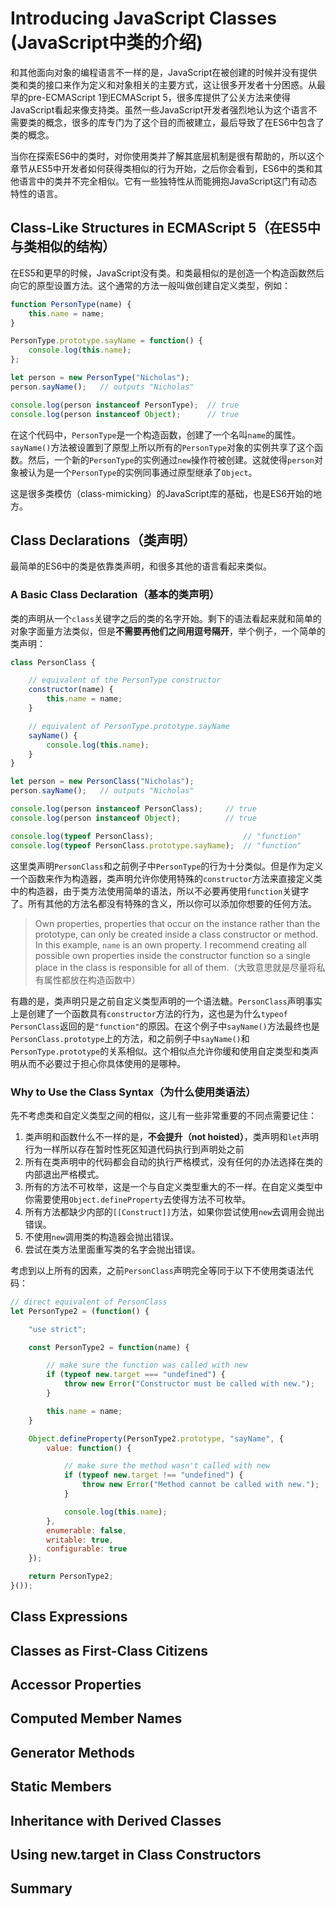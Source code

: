 # Introducing JavaScript Classes (JavaScript中类的介绍)

和其他面向对象的编程语言不一样的是，JavaScript在被创建的时候并没有提供类和类的接口来作为定义和对象相关的主要方式，这让很多开发者十分困惑。从最早的pre-ECMAScript 1到ECMAScript 5，很多库提供了公关方法来使得JavaScript看起来像支持类。虽然一些JavaScript开发者强烈地认为这个语言不需要类的概念，很多的库专门为了这个目的而被建立，最后导致了在ES6中包含了类的概念。

当你在探索ES6中的类时，对你使用类并了解其底层机制是很有帮助的，所以这个章节从ES5中开发者如何获得类相似的行为开始，之后你会看到，ES6中的类和其他语言中的类并不完全相似。它有一些独特性从而能拥抱JavaScript这门有动态特性的语言。

## Class-Like Structures in ECMAScript 5（在ES5中与类相似的结构）

在ES5和更早的时候，JavaScript没有类。和类最相似的是创造一个构造函数然后向它的原型设置方法。这个通常的方法一般叫做创建自定义类型，例如：

```js
function PersonType(name) {
    this.name = name;
}

PersonType.prototype.sayName = function() {
    console.log(this.name);
};

let person = new PersonType("Nicholas");
person.sayName();   // outputs "Nicholas"

console.log(person instanceof PersonType);  // true
console.log(person instanceof Object);      // true
```

在这个代码中，`PersonType`是一个构造函数，创建了一个名叫`name`的属性。`sayName()`方法被设置到了原型上所以所有的`PersonType`对象的实例共享了这个函数。然后，一个新的`PersonType`的实例通过`new`操作符被创建。这就使得`person`对象被认为是一个`PersonType`的实例同事通过原型继承了`Object`。

这是很多类模仿（class-mimicking）的JavaScript库的基础，也是ES6开始的地方。

## Class Declarations（类声明）

最简单的ES6中的类是依靠类声明，和很多其他的语言看起来类似。

### A Basic Class Declaration（基本的类声明）

类的声明从一个`class`关键字之后的类的名字开始。剩下的语法看起来就和简单的对象字面量方法类似，但是**不需要再他们之间用逗号隔开**，举个例子，一个简单的类声明：

```js
class PersonClass {

    // equivalent of the PersonType constructor
    constructor(name) {
        this.name = name;
    }

    // equivalent of PersonType.prototype.sayName
    sayName() {
        console.log(this.name);
    }
}

let person = new PersonClass("Nicholas");
person.sayName();   // outputs "Nicholas"

console.log(person instanceof PersonClass);     // true
console.log(person instanceof Object);          // true

console.log(typeof PersonClass);                    // "function"
console.log(typeof PersonClass.prototype.sayName);  // "function"
```

这里类声明`PersonClass`和之前例子中`PersonType`的行为十分类似。但是作为定义一个函数来作为构造器，类声明允许你使用特殊的`constructor`方法来直接定义类中的构造器，由于类方法使用简单的语法，所以不必要再使用`function`关键字了。所有其他的方法名都没有特殊的含义，所以你可以添加你想要的任何方法。

> Own properties, properties that occur on the instance rather than the prototype, can only be created inside a class constructor or method. In this example, `name` is an own property. I recommend creating all possible own properties inside the constructor function so a single place in the class is responsible for all of them.（大致意思就是尽量将私有属性都放在构造函数中）

有趣的是，类声明只是之前自定义类型声明的一个语法糖。`PersonClass`声明事实上是创建了一个函数具有`constructor`方法的行为，这也是为什么`typeof PersonClass`返回的是`"function"`的原因。在这个例子中`sayName()`方法最终也是`PersonClass.prototype`上的方法，和之前例子中`sayName()`和`PersonType.prototype`的关系相似。这个相似点允许你缓和使用自定类型和类声明从而不必要过于担心你具体使用的是哪种。

### Why to Use the Class Syntax（为什么使用类语法）

先不考虑类和自定义类型之间的相似，这儿有一些非常重要的不同点需要记住：

1. 类声明和函数什么不一样的是，**不会提升（not hoisted）**，类声明和`let`声明行为一样所以存在暂时性死区知道代码执行到声明处之前
2. 所有在类声明中的代码都会自动的执行严格模式，没有任何的办法选择在类的内部退出严格模式。
3. 所有的方法不可枚举，这是一个与自定义类型重大的不一样。在自定义类型中你需要使用`Object.defineProperty`去使得方法不可枚举。
4. 所有方法都缺少内部的`[[Construct]]`方法，如果你尝试使用`new`去调用会抛出错误。
5. 不使用`new`调用类的构造器会抛出错误。
6. 尝试在类方法里面重写类的名字会抛出错误。

考虑到以上所有的因素，之前`PersonClass`声明完全等同于以下不使用类语法代码：

```js
// direct equivalent of PersonClass
let PersonType2 = (function() {

    "use strict";

    const PersonType2 = function(name) {

        // make sure the function was called with new
        if (typeof new.target === "undefined") {
            throw new Error("Constructor must be called with new.");
        }

        this.name = name;
    }

    Object.defineProperty(PersonType2.prototype, "sayName", {
        value: function() {

            // make sure the method wasn't called with new
            if (typeof new.target !== "undefined") {
                throw new Error("Method cannot be called with new.");
            }

            console.log(this.name);
        },
        enumerable: false,
        writable: true,
        configurable: true
    });

    return PersonType2;
}());
```


## Class Expressions
## Classes as First-Class Citizens
## Accessor Properties
## Computed Member Names
## Generator Methods
## Static Members
## Inheritance with Derived Classes
## Using new.target in Class Constructors
## Summary
